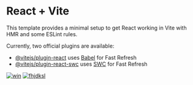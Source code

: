 # React + Vite

This template provides a minimal setup to get React working in Vite with HMR and some ESLint rules.

Currently, two official plugins are available:

- [@vitejs/plugin-react](https://github.com/vitejs/vite-plugin-react/blob/main/packages/plugin-react/README.md) uses [Babel](https://babeljs.io/) for Fast Refresh
- [@vitejs/plugin-react-swc](https://github.com/vitejs/vite-plugin-react-swc) uses [SWC](https://swc.rs/) for Fast Refresh


<a href="https://ibb.co/zFKc44B"><img src="https://i.ibb.co/zFKc44B/win.png" alt="win" border="0"></a> <a href="https://ibb.co/T1YbFCT"><img src="https://i.ibb.co/T1YbFCT/fhjdksl.png" alt="fhjdksl" border="0"></a>
